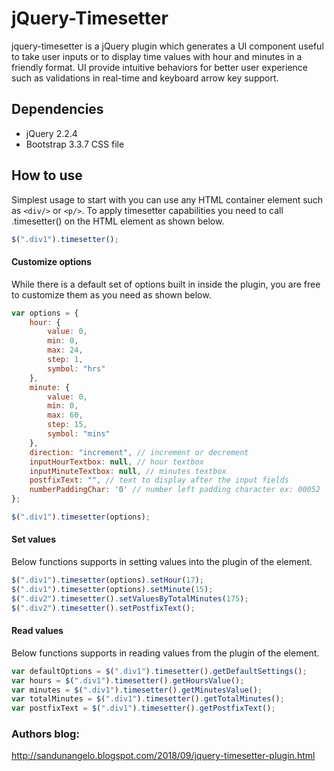 # jQuery-Timesetter
jquery-timesetter is a jQuery plugin which generates a UI component useful to take user inputs or to display time values with hour and minutes in a friendly format. UI provide intuitive behaviors for better user experience such as validations in real-time and keyboard arrow key support.

## Dependencies
 - jQuery 2.2.4
 - Bootstrap 3.3.7 CSS file

## How to use
Simplest usage to start with you can use any HTML container element such as `<div/>` or `<p/>`.
To apply timesetter capabilities you need to call .timesetter() on the HTML element as shown below.

```javascript
$(".div1").timesetter();
```

#### Customize options
While there is a default set of options built in inside the plugin, you are free to customize them as you need as shown below.

```javascript
var options = {
    hour: {
        value: 0,
        min: 0,
        max: 24,
        step: 1,
        symbol: "hrs"
    },
    minute: {
        value: 0,
        min: 0,
        max: 60,
        step: 15,
        symbol: "mins"
    },
    direction: "increment", // increment or decrement
    inputHourTextbox: null, // hour textbox
    inputMinuteTextbox: null, // minutes textbox
    postfixText: "", // text to display after the input fields
    numberPaddingChar: '0' // number left padding character ex: 00052
};

$(".div1").timesetter(options);
```

#### Set values
Below functions supports in setting values into the plugin of the element.

```javascript
$(".div1").timesetter(options).setHour(17);
$(".div1").timesetter(options).setMinute(15);
$(".div2").timesetter().setValuesByTotalMinutes(175);
$(".div2").timesetter().setPostfixText();
```

#### Read values
Below functions supports in reading values from the plugin of the element.

```javascript
var defaultOptions = $(".div1").timesetter().getDefaultSettings();
var hours = $(".div1").timesetter().getHoursValue();
var minutes = $(".div1").timesetter().getMinutesValue();
var totalMinutes = $(".div1").timesetter().getTotalMinutes();
var postfixText = $(".div1").timesetter().getPostfixText();
```

### Authors blog:
http://sandunangelo.blogspot.com/2018/09/jquery-timesetter-plugin.html
